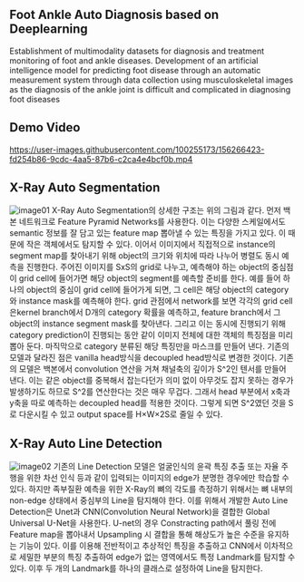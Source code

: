 ## Foot Ankle Auto Diagnosis based on Deeplearning
Establishment of multimodality datasets for diagnosis and treatment monitoring of foot and ankle diseases. Development of an artificial intelligence model for predicting foot disease through an automatic measurement system through data collection using musculoskeletal images as the diagnosis of the ankle joint is difficult and complicated in diagnosing foot diseases

## Demo Video
https://user-images.githubusercontent.com/100255173/156266423-fd254b86-9cdc-4aa5-87b6-c2ca4e4bcf0b.mp4

## X-Ray Auto Segmentation
![image01](https://user-images.githubusercontent.com/100255173/156273017-ba91890b-a486-44db-b4e8-9c5680f658df.png)
X-Ray Auto Segmentation의 상세한 구조는 위의 그림과 같다. 먼저 백본 네트워크로 Feature Pyramid Networks를 사용한다. 이는 다양한 스케일에서도 semantic 정보를 잘 담고 있는 feature map 뽑아낼 수 있는 특징을 가지고 있다. 이 때문에 작은 객체에서도 탐지할 수 있다. 이어서 이미지에서 직접적으로 instance의 segment map를 찾아내기 위해 object의 크기와 위치에 따라 나누어 병렬도 동시 예측을 진행한다. 주어진 이미지를 SxS의 grid로 나누고, 예측해야 하는 object의 중심점이 grid cell에 들어가면 해당 object의 segment를 예측할 준비를 한다. 예를 들어 하나의 object의 중심이 grid cell에 들어가게 되면, 그 cell은 해당 object의 category와 instance mask를 예측해야 한다. grid 관점에서 network를 보면 각각의 grid cell은kernel branch에서 D개의 category 확률을 예측하고, feature branch에서 그 object의 instance segment mask를 찾아낸다. 그리고 이는 동시에 진행되기 위해 category prediction이 진행되는 동안 같이 이미지 전체에 대한 객체의 특징점을 미리 뽑아 둔다. 마직막으로 category 분류된 해당 특징만을 마스크를 만들어 낸다. 
기존의 모델과 달라진 점은 vanilla head방식을 decoupled head방식로 변경한 것이다. 기존의 모델은 백본에서 convolution 연산을 거쳐 채널축의 깊이가 S^2인 텐서를 만들어 낸다. 이는 같은 object를 중복해서 잡는다던가 의미 없이 아무것도 잡지 못하는 경우가 발생하기도 하므로 S^2를 연산한다는 것은 매우 무겁다. 그래서 head 부분에서 x축과 y축을 따로 예측하는 decoupled head를 적용한 것이다. 그렇게 되면 S^2였던 것을 S로 다운시킬 수 있고 output space를 H×W×2S로 줄일 수 있다. 

## X-Ray Auto Line Detection
![image02](https://user-images.githubusercontent.com/100255173/156273197-645f83e5-6d42-4054-be83-612f5ed2de99.png)
기존의 Line Detection 모델은 얼굴인식의 윤곽 특징 추출 또는 자율 주행을 위한 차선 인식 등과 같이 입력되는 이미지의 edge가 분명한 경우에만 학습할 수 있다. 
하지만 족부질환 예측을 위한 X-Ray의 뼈의 각도를 측정하기 위해서는 뼈 내부의 non-edge 상태에서 중심부의 Line을 탐지해야 한다. 이를 위해서 개발한 Auto Line Detection은 Unet과 CNN(Convolution Neural Network)을 결합한 Global Universal U-Net을 사용한다. U-net의 경우 Constracting path에서 풀링 전에 Feature map을 뽑아내서 Upsampling 시 결합을 통해 해상도가 높은 수준을 유지하는 기능이 있다. 이를 이용해 전반적이고 추상적인 특징을 추출하고 CNN에서 이차적으로 세밀한 부분의 특징 추출하여 edge가 없는 영역에서도 특정 Landmark를 탐지할 수 있다. 이후 두 개의 Landmark를 하나의 클래스로 설정하여 Line을 탐지한다. 
